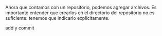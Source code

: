 Ahora que contamos con un repositorio, podemos agregar archivos. Es importante entender que crearlos en el directorio del repositorio no es suficiente: tenemos que indicarlo explícitamente. 



add y commit
